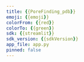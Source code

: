 ```yaml
---
title: {{PoreFinding_pdb}}
emoji: {{emoji}}
colorFrom: {{red}}
colorTo: {{green}}
sdk: {{streamlit}}
sdk_version: {{sdkVersion}}
app_file: app.py
pinned: false
---
```

